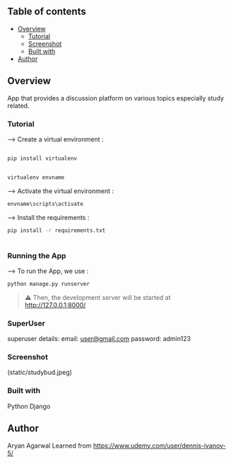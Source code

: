 ## Table of contents

- [Overview](#overview)
  - [Tutorial](#tutorial)
  - [Screenshot](#screenshot)
  - [Built with](#built-with)
- [Author](#author)

## Overview

App that provides a discussion platform on various topics especially study related.

### Tutorial

--> Create a virtual environment :

```bash

pip install virtualenv


virtualenv envname

```

--> Activate the virtual environment :

```bash
envname\scripts\activate

```

--> Install the requirements :

```bash
pip install -r requirements.txt

```

#

### Running the App

--> To run the App, we use :

```bash
python manage.py runserver

```

> ⚠ Then, the development server will be started at http://127.0.0.1:8000/

### SuperUser

superuser details:
email: user@gmail.com
password: admin123

### Screenshot

(static/studybud.jpeg)

### Built with

Python Django

## Author

Aryan Agarwal
Learned from https://www.udemy.com/user/dennis-ivanov-5/
